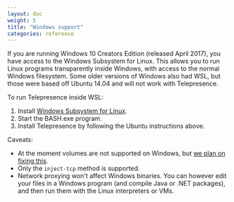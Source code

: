 ```yaml
---
layout: doc
weight: 5
title: "Windows support"
categories: reference
---
```


If you are running Windows 10 Creators Edition (released April 2017), you have access to the Windows Subsystem for Linux.
This allows you to run Linux programs transparently inside Windows, with access to the normal Windows filesystem.
Some older versions of Windows also had WSL, but those were based off Ubuntu 14.04 and will not work with Telepresence.

To run Telepresence inside WSL:

1. Install [Windows Subsystem for Linux](https://msdn.microsoft.com/en-us/commandline/wsl/install_guide).
2. Start the BASH.exe program.
3. Install Telepresence by following the Ubuntu instructions above.

Caveats:

* At the moment volumes are not supported on Windows, but [we plan on fixing this](https://github.com/datawire/telepresence/issues/115).
* Only the `inject-tcp` method is supported.
* Network proxying won't affect Windows binaries.
  You can however edit your files in a Windows program (and compile Java or .NET packages), and then run them with the Linux interpreters or VMs.
